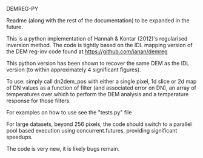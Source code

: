 DEMREG-PY

Readme (along with the rest of the documentation) to be expanded in the future.

This is a python implementation of Hannah & Kontar (2012)'s regularised inversion method. The code is tightly based on the IDL mapping version of the DEM reg-inv code found at https://github.com/ianan/demreg

This python version has been shown to recover the same DEM as the IDL version (to within approximately 4 significant figures).

To use: simply call dn2dem_pos with either a single pixel, 1d slice or 2d map of DN values as a function of filter (and associated error on DN), an array of temperatures over which to perform the DEM analysis and a temperature response for those filters.

For examples on how to use see the "tests.py" file

For large datasets, beyond 256 pixels, the code should switch to a parallel pool based execution using concurrent.futures, providing significant speedups.

The code is very new, it is likely bugs remain.